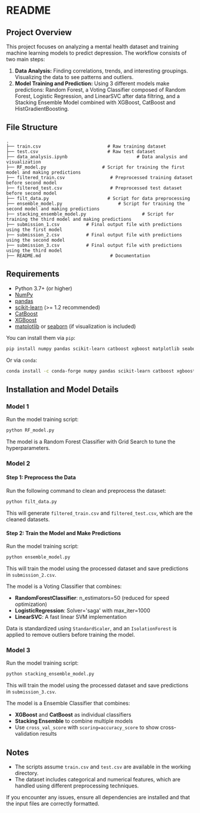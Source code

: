 # README

## Project Overview
This project focuses on analyzing a mental health dataset and training machine learning models to predict depression. The workflow consists of two main steps:
1. **Data Analysis:** Finding correlations, trends, and interesting groupings. Visualizing the data to see patterns and outliers.
2. **Model Training and Prediction:** Using 3 different models make predictions: Random Forest, a Voting Classifier composed of Random Forest, Logistic Regression, and LinearSVC after data filtring, and a Stacking Ensemble Model combined with XGBoost, CatBoost and HistGradientBoosting.

## File Structure
```
.
├── train.csv                         # Raw training dataset
├── test.csv                          # Raw test dataset
├── data_analysis.ipynb                          # Data analysis and visualization
├── RF_model.py                     # Script for training the first model and making predictions
├── filtered_train.csv                 # Preprocessed training dataset before second model
├── filtered_test.csv                  # Preprocessed test dataset before second model
├── filt_data.py                      # Script for data preprocessing
├── ensemble_model.py                     # Script for training the second model and making predictions
├── stacking_ensemble_model.py                     # Script for training the third model and making predictions
├── submission_1.csv          # Final output file with predictions using the first model
├── submission_2.csv          # Final output file with predictions using the second model
├── submission_3.csv          # Final output file with predictions using the third model
├── README.md                          # Documentation
```
## Requirements

- Python 3.7+ (or higher)
- [NumPy](https://pypi.org/project/numpy/)
- [pandas](https://pypi.org/project/pandas/)
- [scikit-learn](https://pypi.org/project/scikit-learn/) (>= 1.2 recommended)
- [CatBoost](https://pypi.org/project/catboost/)
- [XGBoost](https://pypi.org/project/xgboost/)
- [matplotlib](https://pypi.org/project/matplotlib/) or [seaborn](https://pypi.org/project/seaborn/) (if visualization is included)

You can install them via `pip`:

```bash
pip install numpy pandas scikit-learn catboost xgboost matplotlib seaborn
```
Or via `conda`:

```bash
conda install -c conda-forge numpy pandas scikit-learn catboost xgboost matplotlib seaborn
```

## Installation and Model Details
### Model 1
Run the model training script:
```bash
python RF_model.py
```
The model is a Random Forest Classifier with Grid Search to tune the hyperparameters.
### Model 2
#### Step 1: Preprocess the Data
Run the following command to clean and preprocess the dataset:
```sh
python filt_data.py
```
This will generate `filtered_train.csv` and `filtered_test.csv`, which are the cleaned datasets.

#### Step 2: Train the Model and Make Predictions
Run the model training script:
```sh
python ensemble_model.py
```
This will train the model using the processed dataset and save predictions in `submission_2.csv`.

The model is a Voting Classifier that combines:
- **RandomForestClassifier**: n_estimators=50 (reduced for speed optimization)
- **LogisticRegression**: Solver='saga' with max_iter=1000
- **LinearSVC**: A fast linear SVM implementation

Data is standardized using `StandardScaler`, and an `IsolationForest` is applied to remove outliers before training the model.

### Model 3
Run the model training script:
```sh
python stacking_ensemble_model.py
```
This will train the model using the processed dataset and save predictions in `submission_3.csv`.

The model is a Ensemble Classifier that combines:
- **XGBoost** and **CatBoost** as individual classifiers
- **Stacking Ensemble** to combine multiple models
- Use `cross_val_score` with `scoring=accuracy_score` to show cross-validation results

## Notes
- The scripts assume `train.csv` and `test.csv` are available in the working directory.
- The dataset includes categorical and numerical features, which are handled using different preprocessing techniques.

If you encounter any issues, ensure all dependencies are installed and that the input files are correctly formatted.
